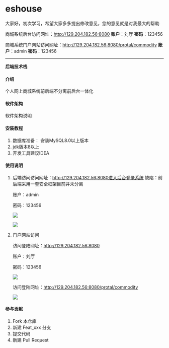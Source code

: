 









# eshouse

大家好，初次学习，希望大家多多提出修改意见，您的意见就是对我最大的帮助


商城系统后台访问网址：http://129.204.182.56:8080 **账户**：刘厅 **密码**：123456

商城系统门户网站访问网址：http://129.204.182.56:8080/protal/commodity **账户**：admin **密码**：123456

------

**后端技术栈**



#### 介绍
个人网上商城系统前后端不分离前后台一体化

#### 软件架构
软件架构说明


#### 安装教程

1. 数据库准备： 安装MySQL8.0以上版本
2. jdk版本8以上
3. 开发工具建议IDEA 

#### 使用说明

1. 后端访问访问网址：http://129.204.182.56:8080进入后台登录系统 缺陷：前后端采用一套安全框架目前并未分离

   账户：admin

   密码：123456

   ![](http://oss-images-zp.oss-cn-shenzhen.aliyuncs.com/imgupload/1557198436800.png?Expires=1872558435&OSSAccessKeyId=LTAIjMx4rndEJ9f2&Signature=r%2B2NWEPhvAXk70SMWlm5xiYu4jM%3D)



   ![](http://oss-images-zp.oss-cn-shenzhen.aliyuncs.com/imgupload/1557198528207.png?Expires=1872558522&OSSAccessKeyId=LTAIjMx4rndEJ9f2&Signature=a2QdeHsvdOLKyNlSudenIOOH5Lk%3D)

2. 门户网站访问

   访问登陆网址：http://129.204.182.56:8080 

   账户：刘厅

   密码：123456

   ![](http://oss-images-zp.oss-cn-shenzhen.aliyuncs.com/imgupload/1557198436800.png?Expires=1872558435&OSSAccessKeyId=LTAIjMx4rndEJ9f2&Signature=r%2B2NWEPhvAXk70SMWlm5xiYu4jM%3D)

   访问登陆网址：http://129.204.182.56:8080/protal/commodity 

   ![](http://oss-images-zp.oss-cn-shenzhen.aliyuncs.com/imgupload/1557198546259.png?Expires=1872558544&OSSAccessKeyId=LTAIjMx4rndEJ9f2&Signature=G%2FnsB9I7M2akjwrL5mBqg5a53LY%3D)

#### 参与贡献

1. Fork 本仓库
2. 新建 Feat_xxx 分支
3. 提交代码
4. 新建 Pull Request

